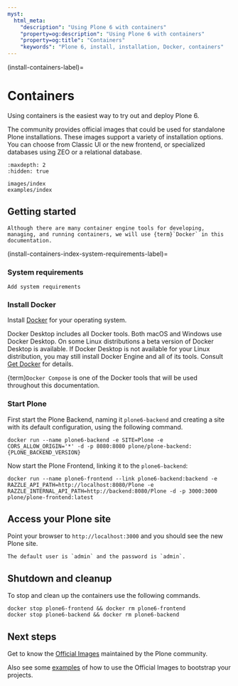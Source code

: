 ```yaml
---
myst:
  html_meta:
    "description": "Using Plone 6 with containers"
    "property=og:description": "Using Plone 6 with containers"
    "property=og:title": "Containers"
    "keywords": "Plone 6, install, installation, Docker, containers"
---
```


(install-containers-label)=

# Containers

Using containers is the easiest way to try out and deploy Plone 6.

The community provides official images that could be used for standalone Plone installations.
These images support a variety of installation options.
You can choose from Classic UI or the new frontend, or specialized databases using ZEO or a relational database.

```{toctree}
:maxdepth: 2
:hidden: true

images/index
examples/index
```

## Getting started

```{note}
Although there are many container engine tools for developing, managing, and running containers, we will use {term}`Docker` in this documentation.
```


(install-containers-index-system-requirements-label)=

### System requirements

```{todo}
Add system requirements
```


### Install Docker

Install [Docker](https://docs.docker.com/get-docker/) for your operating system.

Docker Desktop includes all Docker tools.
Both macOS and Windows use Docker Desktop.
On some Linux distributions a beta version of Docker Desktop is available.
If Docker Desktop is not available for your Linux distribution, you may still install Docker Engine and all of its tools.
Consult [Get Docker](https://docs.docker.com/get-docker/) for details.

{term}`Docker Compose` is one of the Docker tools that will be used throughout this documentation.


### Start Plone

First start the Plone Backend, naming it `plone6-backend` and creating a site with its default configuration, using the following command.

```shell
docker run --name plone6-backend -e SITE=Plone -e CORS_ALLOW_ORIGIN='*' -d -p 8080:8080 plone/plone-backend:{PLONE_BACKEND_VERSION}
```

Now start the Plone Frontend, linking it to the `plone6-backend`:

```shell
docker run --name plone6-frontend --link plone6-backend:backend -e RAZZLE_API_PATH=http://localhost:8080/Plone -e RAZZLE_INTERNAL_API_PATH=http://backend:8080/Plone -d -p 3000:3000 plone/plone-frontend:latest
```


## Access your Plone site

Point your browser to `http://localhost:3000` and you should see the new Plone site.

```{note}
The default user is `admin` and the password is `admin`.
```


## Shutdown and cleanup

To stop and clean up the containers use the following commands.

```shell
docker stop plone6-frontend && docker rm plone6-frontend
docker stop plone6-backend && docker rm plone6-backend
```


## Next steps

Get to know the [Official Images](images/index) maintained by the Plone community.

Also see some [examples](examples/index) of how to use the Official Images to bootstrap your projects.
